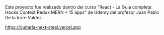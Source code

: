 Este proyecto fue realizado dentro del curso "React - La Guia completa: Hooks Context Redux MERN + 15 apps" de Udemy del profesor Juan Pablo De la torre Valdez.

https://guitarla-next-steel.vercel.app


